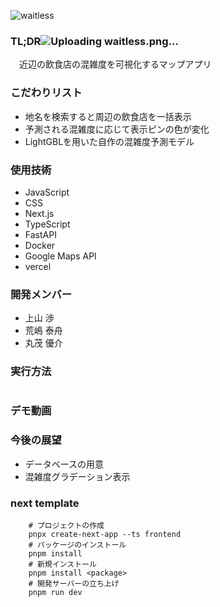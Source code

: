
![waitless](https://github.com/bigboat1616/next-sample/assets/86867208/7b62e8a1-0e9b-4714-91a2-8860b14b5cad)

### TL;DR![Uploading waitless.png…]()


　近辺の飲食店の混雑度を可視化するマップアプリ

### こだわりリスト

- 地名を検索すると周辺の飲食店を一括表示
- 予測される混雑度に応じて表示ピンの色が変化
- LightGBLを用いた自作の混雑度予測モデル

### 使用技術
- JavaScript
- CSS
- Next.js
- TypeScript
- FastAPI
- Docker
- Google Maps API
- vercel


### 開発メンバー
- 上山 渉
- 荒嶋 泰舟
- 丸茂 優介

### 実行方法

```latex

```

### デモ動画


### 今後の展望
- データベースの用意
- 混雑度グラデーション表示


### next template

```
    # プロジェクトの作成
    pnpx create-next-app --ts frontend
    # パッケージのインストール
    pnpm install
    # 新規インストール
    pnpm install <package>
    # 開発サーバーの立ち上げ
    pnpm run dev
```


